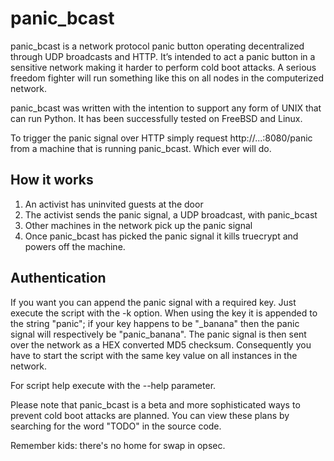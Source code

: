 # panic_bcast #

panic_bcast is a network protocol panic button operating decentralized through UDP broadcasts and HTTP. It’s intended to act a panic button in a sensitive network making it harder to perform cold boot attacks. A serious freedom fighter will run something like this on all nodes in the computerized network.

panic_bcast was written with the intention to support any form of UNIX that can run Python. It has been successfully tested on FreeBSD and Linux.

To trigger the panic signal over HTTP simply request http://...:8080/panic from a machine that is running panic_bcast. Which ever will do.

## How it works ##

1. An activist has uninvited guests at the door
2. The activist sends the panic signal, a UDP broadcast, with panic_bcast
3. Other machines in the network pick up the panic signal
4. Once panic_bcast has picked the panic signal it kills truecrypt and powers off the machine.

## Authentication ##

If you want you can append the panic signal with a required key. Just execute the script with the -k option. When using the key it is appended to the string "panic"; if your key happens to be "_banana" then the panic signal will respectively be "panic_banana". The panic signal is then sent over the network as a HEX converted MD5 checksum. Consequently you have to start the script with the same key value on all instances in the network.

For script help execute with the --help parameter.


Please note that panic_bcast is a beta and more sophisticated ways to prevent cold boot attacks are planned. You can view these plans by searching for the word "TODO" in the source code.

Remember kids: there's no home for swap in opsec.
